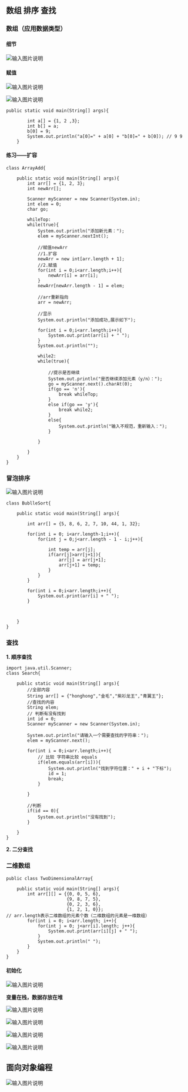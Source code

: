 ## 数组 排序 查找
### 数组（应用数据类型）
#### 细节
![输入图片说明](/imgs/2024-07-10/UZ2FF6g3qn2Ikpkt.png)

#### 赋值
![输入图片说明](/imgs/2024-07-10/xCjpgZo1l9NonAV3.png)

![输入图片说明](/imgs/2024-07-10/ANOhZnG9pqVVeWbC.png)

```
public static void main(String[] args){

		int a[] = {1, 2 ,3};
		int b[] = a;
		b[0] = 9;
		System.out.println("a[0]=" + a[0] + "b[0]=" + b[0]); // 9 9
	}
```

#### 练习——扩容
```
class ArrayAdd{

	public static void main(String[] args){
		int arr[] = {1, 2, 3};
		int newArr[];

		Scanner myScanner = new Scanner(System.in);
		int elem = 0;
		char go;

		whileTop:
		while(true){
			System.out.println("添加新元素：");
			elem = myScanner.nextInt();

			//赋值newArr
			//1.扩容
			newArr = new int[arr.length + 1];
			//2.赋值
			for(int i = 0;i<arr.length;i++){
				newArr[i] = arr[i];
			}
			newArr[newArr.length - 1] = elem;

			//arr重新指向
			arr = newArr;

			//显示
			System.out.println("添加成功,展示如下");

			for(int i = 0;i<arr.length;i++){
				System.out.print(arr[i] + " ");
			}
			System.out.println("");

			while2:
			while(true){

				//提示是否继续
				System.out.println("是否继续添加元素（y/n）：");
				go = myScanner.next().charAt(0);
				if(go == 'n'){
					break whileTop;
				}
				else if(go == 'y'){
					break while2;
				}
				else{
					System.out.println("输入不规范，重新输入：");
				}

			}

		}
	}
}
```
### 冒泡排序

![输入图片说明](/imgs/2024-07-10/h8oZQlJ01THViuBs.png)

```
class BublleSort{

	public static void main(String[] args){

		int arr[] = {5, 8, 6, 2, 7, 10, 44, 1, 32};

		for(int i = 0; i<arr.length-1;i++){
			for(int j = 0;j<arr.length - 1 - i;j++){

				int temp = arr[j];
				if(arr[j]>arr[j+1]){
					arr[j] = arr[j+1];
					arr[j+1] = temp;
				}
			}
		}
		
		for(int i = 0;i<arr.length;i++){
			System.out.print(arr[i] + " ");
		}
		


	}
}
```

### 查找

**1. 顺序查找**
```
import java.util.Scanner;
class Search{

	public static void main(String[] args){
		//全部内容
		String arr[] = {"honghong","金毛","紫衫龙王","青翼王"};
		//查找的内容
		String elem;
		// 判断有没有找到
		int id = 0;
		Scanner myScanner = new Scanner(System.in);

		System.out.println("请输入一个需要查找的字符串：");
		elem = myScanner.next();

		for(int i = 0;i<arr.length;i++){
			// 比较 字符串比较 equals
			if(elem.equals(arr[i])){
				System.out.println("找到字符位置：" + i + "下标");
				id = 1;				
				break;
			}
			
		}

		//判断
		if(id == 0){
			System.out.println("没有找到");
		}

	}
}
```

**2. 二分查找**

### 二维数组
```
public class TwoDimensionalArray{

	public static void main(String[] args){
		int arr[][] = {{0, 0, 5, 6}, 
					   {9, 8, 7, 5}, 
					   {0, 2, 3, 6}, 
					   {1, 2, 1, 0}};
// arr.length表示二维数组的元素个数（二维数组的元素是一维数组）
		for(int i = 0; i<arr.length; i++){
			for(int j = 0; j<arr[i].length; j++){
				System.out.print(arr[i][j] + " ");
			}
			System.out.println(" ");
		}
	}
}
```
#### 初始化
![输入图片说明](/imgs/2024-07-10/it4Nb95DCFy2deW6.png)

**变量在栈，数据存放在堆**

![输入图片说明](/imgs/2024-07-10/9LygHdUKjfQe98dL.png)

![输入图片说明](/imgs/2024-07-10/yXYbT5G749ysBQs7.png)

![输入图片说明](/imgs/2024-07-10/6Xpn3HVOdtq74Oks.png)

![输入图片说明](/imgs/2024-07-10/WyhETFXZV8QuArh7.png)

## 面向对象编程
![输入图片说明](/imgs/2024-07-10/h4RHqzQQrrrKU6cs.png)
<!--stackedit_data:
eyJoaXN0b3J5IjpbMjExNjc3ODgzNCw4MDI4NzMzOTIsLTEzNz
AwNzkzOTYsMTUzNDU0MzA5MiwtMTExMjYxMjk5NiwtMTIzOTQ5
NzA1MSwzNjAzMDY3OTQsLTIxMDcwNjAyODIsLTIxMjMwNjE3Nj
hdfQ==
-->